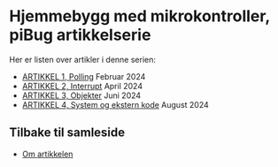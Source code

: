 # Hjemmebygg med mikrokontroller, piBug artikkelserie

Her er listen over artikler i denne serien:

* <a href="https://github.com/LA9IHA/piBug/tree/main/bullen/artikler/1-Polling">ARTIKKEL 1, Polling</a> Februar 2024
* <a href="https://github.com/LA9IHA/piBug/tree/main/bullen/artikler/2-Interrupt">ARTIKKEL 2, Interrupt</a> April 2024
* <a href="https://github.com/LA9IHA/piBug/tree/main/bullen/artikler/3-Objekter">ARTIKKEL 3, Objekter</a> Juni 2024
* <a href="https://github.com/LA9IHA/piBug/tree/main/bullen/artikler/4-System">ARTIKKEL 4, System og ekstern kode</a> August 2024



## Tilbake til samleside
* <a href="https://github.com/LA9IHA/piBug/blob/main/bullen/">Om artikkelen</a>
